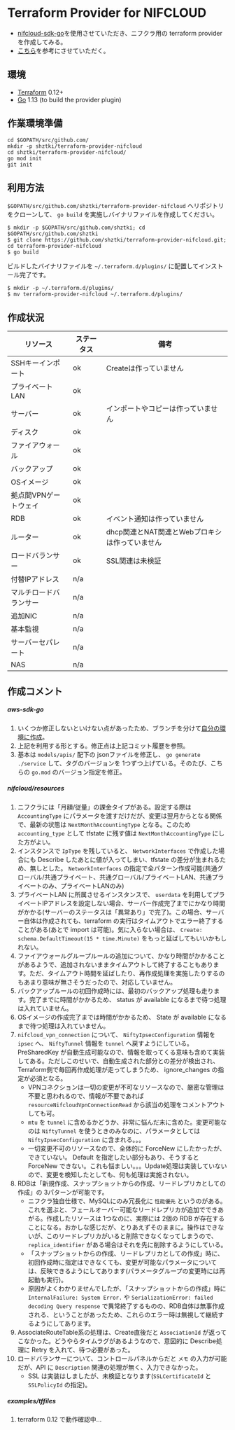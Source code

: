# Terraform Provider for NIFCLOUD
* [nifcloud-sdk-go][1]を使用させていただき、ニフクラ用の terraform provider を作成してみる。
* [こちら][2]を参考にさせていただく。

## 環境
* [Terraform][5] 0.12+
* [Go][4] 1.13 (to build the provider plugin)

## 作業環境準備
```
cd $GOPATH/src/github.com/
mkdir -p shztki/terraform-provider-nifcloud
cd shztki/terraform-provider-nifcloud/
go mod init
git init
```

## 利用方法
`$GOPATH/src/github.com/shztki/terraform-provider-nifcloud` へリポジトリをクローンして、 `go build` を実施しバイナリファイルを作成してください。

```
$ mkdir -p $GOPATH/src/github.com/shztki; cd $GOPATH/src/github.com/shztki
$ git clone https://github.com/shztki/terraform-provider-nifcloud.git; cd terraform-provider-nifcloud
$ go build
```

ビルドしたバイナリファイルを `~/.terraform.d/plugins/` に配置してインストール完了です。

```
$ mkdir -p ~/.terraform.d/plugins/
$ mv terraform-provider-nifcloud ~/.terraform.d/plugins/
```

## 作成状況
| リソース | ステータス | 備考 |
|---|---|---|
| SSHキーインポート | ok | Createは作っていません |
| プライベートLAN | ok | |
| サーバー | ok | インポートやコピーは作っていません |
| ディスク | ok | |
| ファイアウォール | ok | |
| バックアップ | ok | |
| OSイメージ | ok | |
| 拠点間VPNゲートウェイ | ok | |
| RDB | ok | イベント通知は作っていません |
| ルーター | ok | dhcp関連とNAT関連とWebプロキシは作っていません|
| ロードバランサー | ok | SSL関連は未検証 |
| 付替IPアドレス | n/a | |
| マルチロードバランサー | n/a | |
| 追加NIC | n/a | |
| 基本監視 | n/a | |
| サーバーセパレート | n/a | |
| NAS | n/a | |

## 作成コメント
##### aws-sdk-go
1. いくつか修正しないといけない点があったため、ブランチを分けて[自分の環境に作成][3]。
1. 上記を利用する形とする。修正点は上記コミット履歴を参照。
1. 基本は `models/apis/` 配下の jsonファイルを修正し、 `go generate ./service` して、タグのバージョンを 1つずつ上げている。そのたび、こちらの `go.mod` のバージョン指定を修正。

##### nifcloud/resources
1. ニフクラには「月額/従量」の課金タイプがある。設定する際は `AccountingType` にパラメータを渡すだけだが、変更は翌月からとなる関係で、最新の状態は `NextMonthAccountingType` となる。このため `accounting_type` として tfstate に残す値は `NextMonthAccountingType` にした方がよい。
1. インスタンスで `IpType` を残していると、 `NetworkInterfaces` で作成した場合にも Describe したあとに値が入ってしまい、tfstate の差分が生まれるため、無しとした。 `NetworkInterfaces` の指定で全パターン作成可能(共通グローバル/共通プライベート、共通グローバル/プライベートLAN、共通プライベートのみ、プライベートLANのみ)
1. プライベートLAN に所属させるインスタンスで、 `userdata` を利用してプライベートIPアドレスを設定しない場合、サーバー作成完了までにかなり時間がかかる(サーバーのステータスは「異常あり」で完了)。この場合、サーバー自体は作成されても、terraform の実行はタイムアウトでエラー終了することがある(あとで import は可能)。気に入らない場合は、 `Create: schema.DefaultTimeout(15 * time.Minute)` をもっと延ばしてもいいかもしれない。
1. ファイアウォールグループルールの追加について、かなり時間がかかることがあるようで、追加されないままタイムアウトして終了することもあります。ただ、タイムアウト時間を延ばしたり、再作成処理を実施したりするのもあまり意味が無さそうだったので、対応していません。
1. バックアップルールの初回作成時には、最初のバックアップ処理も走ります。完了までに時間がかかるため、 status が available になるまで待つ処理は入れていません。
1. OSイメージの作成完了までは時間がかかるため、 State が available になるまで待つ処理は入れていません。
1. `nifcloud_vpn_connection` について、 `NiftyIpsecConfiguration` 情報を `ipsec` へ、 `NiftyTunnel` 情報を `tunnel` へ戻すようにしている。PreSharedKey が自動生成可能なので、情報を取ってくる意味も含めて実装してある。ただしこのせいで、自動生成された部分との差分が検出され、Terraform側で毎回再作成処理が走ってしまうため、 ignore_changes の指定が必須となる。
	* VPNコネクションは一切の変更が不可なリソースなので、厳密な管理は不要と思われるので、情報が不要であれば `resourceNifcloudVpnConnectionRead` から該当の処理をコメントアウトしても可。
	* `mtu` を `tunnel` に含めるかどうか、非常に悩んだ末に含めた。変更可能なのは `NiftyTunnel` を使うときのみなのに、パラメータとしては `NiftyIpsecConfiguration` に含まれる。。。
	* 一切変更不可のリソースなので、全体的に ForceNew にしたかったが、できていない。 Default を指定したい部分もあり、そうすると ForceNew できない。これも悩ましい。。。Update処理は実装していないので、変更を検知したとしても、何も処理は実施されない。
1. RDBは「新規作成、スナップショットからの作成、リードレプリカとしての作成」の 3パターンが可能です。
	* ニフクラ独自仕様で、MySQLにのみ冗長化に `性能優先` というのがある。これを選ぶと、フェールオーバー可能なリードレプリカが追加でできあがる。作成したリソースは 1つなのに、実際には 2個の RDB が存在することになる。おかしな感じだが、とりあえずそのままに。操作はできないが、このリードレプリカがいると削除できなくなってしまうので、 `replica_identifier` がある場合はそれを先に削除するようにしている。
	* 「スナップショットからの作成、リードレプリカとしての作成」時に、初回作成時に指定はできなくても、変更が可能なパラメータについては、反映できるようにしてあります(パラメータグループの変更時には再起動も実行)。
	* 原因がよくわかりませんでしたが、「スナップショットからの作成」時に `InternalFailure: System Error.` や `SerializationError: failed decoding Query response` で異常終了するものの、RDB自体は無事作成される、ということがあったため、これらのエラー時は無視して継続するようにしてあります。
1. AssociateRouteTable系の処理は、Create直後だと `AssociationId` が返ってこなかった。どうやらタイムラグがあるようなので、意図的に Describe処理に Retry を入れて、待つ必要があった。
1. ロードバランサーについて、コントロールパネルからだと `メモ` の入力が可能だが、API に `Description` 関連の処理が無く、入力できなかった。
	* SSL は実装はしましたが、未検証となります(`SSLCertificateId` と `SSLPolicyId` の指定)。

##### examples/tffiles
1. terraform 0.12 で動作確認中...



[1]:https://github.com/alice02/nifcloud-sdk-go
[2]:https://github.com/kzmake/terraform-provider-nifcloud
[3]:https://github.com/shztki/nifcloud-sdk-go
[4]:https://golang.org/doc/install
[5]:https://www.terraform.io/downloads.html
